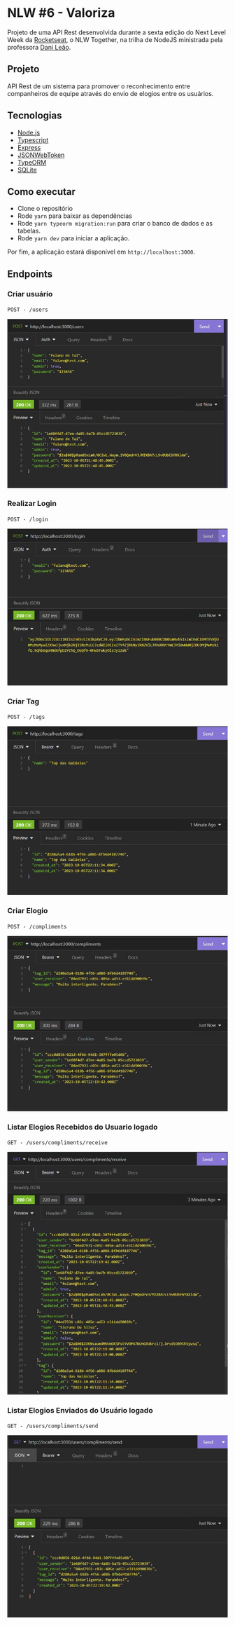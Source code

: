 # NLW #6 - Valoriza

Projeto de uma API Rest desenvolvida durante a sexta edição do Next Level Week da [Rocketseat](https://github.com/rocketseat-education), o NLW Together, na trilha de NodeJS ministrada pela professora [Dani Leão](https://github.com/danileao).  

## Projeto

API Rest de um sistema para promover o reconhecimento entre companheiros de equipe através do envio de elogios entre os usuários.

## Tecnologias

- [Node.js](https://nodejs.org/en/)
- [Typescript](https://www.typescriptlang.org/)
- [Express](https://expressjs.com/pt-br/)
- [JSONWebToken](https://github.com/auth0/node-jsonwebtoken#readme)
- [TypeORM](https://typeorm.io/)
- [SQLite](https://www.sqlite.org/index.html)

## Como executar

- Clone o repositório
- Rode `yarn` para baixar as dependências
- Rode `yarn typeorm migration:run` para criar o banco de dados e as tabelas.
- Rode `yarn dev` para iniciar a aplicação.

Por fim, a aplicação estará disponível em `http://localhost:3000`. 

## Endpoints

### Criar usuário

`POST - /users`

![Teste no Insomnia da rota de Criar Usuário](.github/teste_endpoint_criar_user.jpg)

### Realizar Login

`POST - /login `

![Teste no Insomnia da rota de Realizar login](.github/teste_endpoint_realizar_login.jpg)

### Criar Tag

`POST - /tags` 

![Teste no Insomnia da rota de Criar Tag](.github/teste_endpoint_criar_tag.jpg)

### Criar Elogio

`POST - /compliments`

![Teste no Insomnia da rota de Criar Elogio](.github/teste_endpoint_criar_elogio.jpg)

### Listar Elogios Recebidos do Usuario logado

`GET - /users/compliments/receive`

![Teste no Insomnia da rota de Listar Elogios enviados](.github/teste_endpoint_listar_elogios_recebidos.jpg)

### Listar Elogios Enviados do Usuário logado
`GET - /users/compliments/send`

![Teste no Insomnia da rota de Listar Elogios enviados](.github/teste_endpoint_listar_elogios_enviados.jpg)